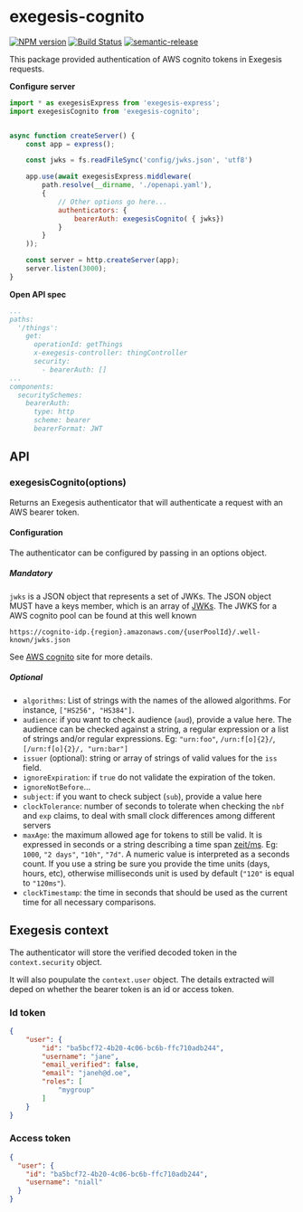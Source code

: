 # exegesis-cognito

[![NPM version](https://badge.fury.io/js/exegesis-cognito.svg)](https://www.npmjs.com/package/exegesis-cognito)
[![Build Status](https://travis-ci.org/niallmccullagh/exegesis-cognito.svg)](https://travis-ci.org/niallmccullagh/exegesis-cognito)
[![semantic-release](https://img.shields.io/badge/%20%20%F0%9F%93%A6%F0%9F%9A%80-semantic--release-e10079.svg)](https://github.com/semantic-release/semantic-release)

This package provided authentication of AWS cognito tokens in Exegesis requests.

**Configure server**
```js
import * as exegesisExpress from 'exegesis-express';
import exegesisCognito from 'exegesis-cognito';


async function createServer() {
    const app = express();

    const jwks = fs.readFileSync('config/jwks.json', 'utf8')

    app.use(await exegesisExpress.middleware(
        path.resolve(__dirname, './openapi.yaml'),
        {
            // Other options go here...
            authenticators: {
                bearerAuth: exegesisCognito( { jwks})
            }
        }
    ));

    const server = http.createServer(app);
    server.listen(3000);
}
```

**Open API spec**

```yaml
...
paths:
  '/things':
    get:
      operationId: getThings
      x-exegesis-controller: thingController
      security:
        - bearerAuth: []
...
components:
  securitySchemes:
    bearerAuth:
      type: http
      scheme: bearer
      bearerFormat: JWT
```
## API

### exegesisCognito(options)

Returns an Exegesis authenticator that will authenticate a request with an AWS bearer token.

#### Configuration

The authenticator can be configured by passing in an options object.

##### Mandatory

`jwks` is a JSON object that represents a set of JWKs. The JSON object MUST have a keys member, which is an
array of [JWKs](https://tools.ietf.org/html/rfc7517). The JWKS for a AWS cognito pool can be found at this well known

`https://cognito-idp.{region}.amazonaws.com/{userPoolId}/.well-known/jwks.json`

See [AWS cognito](https://aws.amazon.com/cognito/) site for more details.

##### Optional

* `algorithms`: List of strings with the names of the allowed algorithms. For instance, `["HS256", "HS384"]`.
* `audience`: if you want to check audience (`aud`), provide a value here. The audience can be checked against a string, a regular expression or a list of strings and/or regular expressions. Eg: `"urn:foo"`, `/urn:f[o]{2}/`, `[/urn:f[o]{2}/, "urn:bar"]`
* `issuer` (optional): string or array of strings of valid values for the `iss` field.
* `ignoreExpiration`: if `true` do not validate the expiration of the token.
* `ignoreNotBefore`...
* `subject`: if you want to check subject (`sub`), provide a value here
* `clockTolerance`: number of seconds to tolerate when checking the `nbf` and `exp` claims, to deal with small clock differences among different servers
* `maxAge`: the maximum allowed age for tokens to still be valid. It is expressed in seconds or a string describing a time span [zeit/ms](https://github.com/zeit/ms). Eg: `1000`, `"2 days"`, `"10h"`, `"7d"`. A numeric value is interpreted as a seconds count. If you use a string be sure you provide the time units (days, hours, etc), otherwise milliseconds unit is used by default (`"120"` is equal to `"120ms"`).
* `clockTimestamp`: the time in seconds that should be used as the current time for all necessary comparisons.


## Exegesis context

The authenticator will store the verified decoded token in the `context.security` object.
 

It will also poupulate the `context.user` object. The details extracted will deped on whether the bearer token is an id 
or access token.    

### Id token
```json
{
    "user": {
        "id": "ba5bcf72-4b20-4c06-bc6b-ffc710adb244",
        "username": "jane",
        "email_verified": false,
        "email": "janeh@d.oe",
        "roles": [
            "mygroup"
        ]
    }
}
```

### Access token

```json
{
  "user": {
    "id": "ba5bcf72-4b20-4c06-bc6b-ffc710adb244",
    "username": "niall"
  }
}
```